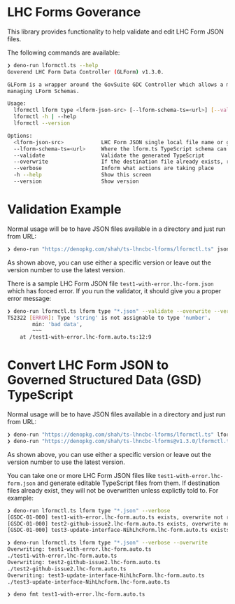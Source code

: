 # LHC Forms Goverance

This library provides functionality to help validate and edit LHC Form JSON files.

The following commands are available:

```bash
❯ deno-run lformctl.ts --help
Goverend LHC Form Data Controller (GLForm) v1.3.0.

GLForm is a wrapper around the GovSuite GDC Controller which allows a more convenient CLI for
managing LForm Schemas.

Usage:
  lformctl lform type <lform-json-src> [--lform-schema-ts=<url>] [--validate] [--overwrite] [--verbose] [--dry-run]
  lformctl -h | --help
  lformctl --version

Options:
  <lform-json-src>            LHC Form JSON single local file name or glob (like "*.json" or "**/*.json")
  --lform-schema-ts=<url>     Where the lform.ts TypeScript schema can be found
  --validate                  Validate the generated TypeScript
  --overwrite                 If the destination file already exists, replace it
  --verbose                   Inform what actions are taking place
  -h --help                   Show this screen
  --version                   Show version
```

# Validation Example

Normal usage will be to have JSON files available in a directory and just run from URL:

```bash
❯ deno-run "https://denopkg.com/shah/ts-lhncbc-lforms/lformctl.ts" json type "**/*.json" --verbose
```

As shown above, you can use either a specific version or leave out the version number to use the latest version.

There is a sample LHC Form JSON file `test1-with-error.lhc-form.json` which has forced error. If you run the validator, it should give you a proper error message:

```bash
❯ deno-run lformctl.ts lform type "*.json" --validate --overwrite --verbose
TS2322 [ERROR]: Type 'string' is not assignable to type 'number'.
        min: 'bad data',
        ~~~
    at /test1-with-error.lhc-form.auto.ts:12:9
```

# Convert LHC Form JSON to Governed Structured Data (GSD) TypeScript

Normal usage will be to have JSON files available in a directory and just run from URL:

```bash
❯ deno-run "https://denopkg.com/shah/ts-lhncbc-lforms/lformctl.ts" lform type "**/*.json" --verbose
❯ deno-run "https://denopkg.com/shah/ts-lhncbc-lforms@v1.3.0/lformctl.ts" lform type "**/*.json" --verbose
```

As shown above, you can use either a specific version or leave out the version number to use the latest version.

You can take one or more LHC Form JSON files like `test1-with-error.lhc-form.json` and generate editable TypeScript files from them. If destination files already exist, they will not be overwritten unless explictly told to. For example:

```bash
❯ deno-run lformctl.ts lform type "*.json" --verbose
[GSDC-01-000] test1-with-error.lhc-form.auto.ts exists, overwrite not requested, not replacing
[GSDC-01-000] test2-github-issue2.lhc-form.auto.ts exists, overwrite not requested, not replacing
[GSDC-01-000] test3-update-interface-NihLhcForm.lhc-form.auto.ts exists, overwrite not requested, not replacing

❯ deno-run lformctl.ts lform type "*.json" --verbose --overwrite
Overwriting: test1-with-error.lhc-form.auto.ts
./test1-with-error.lhc-form.auto.ts
Overwriting: test2-github-issue2.lhc-form.auto.ts
./test2-github-issue2.lhc-form.auto.ts
Overwriting: test3-update-interface-NihLhcForm.lhc-form.auto.ts
./test3-update-interface-NihLhcForm.lhc-form.auto.ts

❯ deno fmt test1-with-error.lhc-form.auto.ts
```
